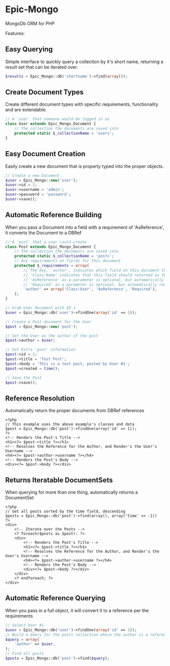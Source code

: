 Epic-Mongo
==========

MongoDb ORM for PHP

Features: 

Easy Querying
---
Simple interface to quickly query a collection by it's short name, returning a result set that can be iterated over.

```php
$results = Epic_Mongo::db('shortname')->find(array());
```

Create Document Types
---
Create different document types with specific requirements, functionality and are extendable.

```php
// A 'user' that someone would be logged in as
class User extends Epic_Mongo_Document {
	// The collection the documents are saved into
	protected static $_collectionName = 'users';
}
```

Easy Document Creation
---
Easily create a new document that is properly typed into the proper objects. 

```php
// Create a new Document 
$user = Epic_Mongo::new('user');
$user->id = 1;
$user->username = 'admin';
$user->password = 'password';
$user->save();
```
Automatic Reference Building
---
When you pass a Document into a field with a requirement of 'AsReference', it converts the Document to a DBRef

```php
// A 'post' that a user could create
class Post extends Epic_Mongo_Document {
	// The collection the documents are saved into
	protected static $_collectionName = 'posts';
	// Any requirements on fields for this document
	protected $_requirements = array(
		// The key, 'author', indicates which field on this document these parameters are targeting.
		// 'Class:Name' indicates that this field should returned as the type specified class.
		// 'AsReference' as a parameter is optional, but automatically converts the document in this field to a reference.
		// 'Required' as a parameter is optional, but automatically requires this field to be set in order to save.
		'author' => array('Class:User', 'AsReference', 'Required'),	
	);
}

// Grab User document with ID 1
$user = Epic_Mongo::db('user')->findOne(array('id' => 1));

// Create a Post document for the User
$post = Epic_Mongo::new('post');

// Set the User as the author of the post
$post->author = $user;

// Set Extra 'post' information
$post->id = 1;
$post->title = 'Test Post';
$post->body = 'This is a test post, posted by User #1';
$post->created = time();

// Save the Post
$post->save();
```

Reference Resolution
---
Automatically return the proper documents from DBRef references
```phtml
<?php
// This example uses the above example's classes and data
$post = Epic_Mongo::db('post')->findOne(array('id' => 1));
?> 
<!-- Renders the Post's Title -->
<h1><?= $post->title ?></h1>
<!-- Resolves the Reference for the Author, and Render's the User's Username -->
<h4><?= $post->author->username ?></h4>
<!-- Renders the Post's Body -->
<div><?= $post->body ?></div>

```

Returns Iteratable DocumentSets
---
When querying for more than one thing, automatically returns a DocumentSet

```phtml
<?php
// Get all posts sorted by the time field, descending
$posts = Epic_Mongo::db('post')->find(array(), array('time' => -1))
?>
<div>
	<!-- Iterate over the Posts -->
	<? foreach($posts as $post): ?>
	<div>
		<!-- Renders the Post's Title -->
		<h1><?= $post->title ?></h1>
		<!-- Resolves the Reference for the Author, and Render's the User's Username -->
		<h4><?= $post->author->username ?></h4>
		<!-- Renders the Post's Body -->
		<div><?= $post->body ?></div>
	</div>
	<? endforeach; ?>
</div>
```

Automatic Reference Querying
---
When you pass in a full object, it will convert it to a reference per the requirements

```php
// Select User #1
$user = Epic_Mongo::db('user')->findOne(array('id' => 1));
// Build a Query for the posts collection where the author is a reference of the user
$query = array(
	'author' => $user,
);
// Find all posts
$posts = Epic_Mongo::db('post')->find($query);
```